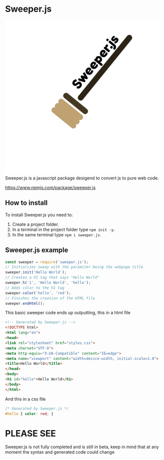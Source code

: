 # Sweeper.js
![Sweeper.js](./.github/logo.png "Sweeper.js")
Sweeper.js is a javascript package desigend to convert js to pure web code.

https://www.npmjs.com/package/sweeper.js

## How to install
To install Sweeper.js you need to:

1. Create a project folder.
2. In a terminal in the project folder type `npm init -y`.
3. In the same terminal type `npm i sweeper.js`.

## Sweeper.js example
```js
const sweeper = require('sweeper.js');
// Initializes sweep with the paramiter being the webpage title
sweeper.init('Hello World');
// Creates a h1 tag that says "Hello World"
sweeper.h('1', 'Hello World', 'hello');
// Adds color to the h1 tag
sweeper.color('hello', 'red');
// Finishes the creation of the HTML file
sweeper.endHtml();
```

This basic sweeper code ends up outputting, this in a html file
```html
<!-- Generated by Sweeper.js -->
<!DOCTYPE html>
<html lang="en">
<head>
<link rel="stylesheet" href="styles.css">
<meta charset="UTF-8">
<meta http-equiv="X-UA-Compatible" content="IE=edge">
<meta name="viewport" content="width=device-width, initial-scale=1.0">
<title>Hello World</title>
</head>
<body>
<h1 id="hello">Hello World</h1>
</body>
</html>
```
And this in a css file
```css
/* Generated by Sweeper.js */
#hello { color: red; }
```

# PLEASE SEE
Sweeper.js is not fully completed and is still in beta, keep in mind that at any moment the syntax and generated code could change